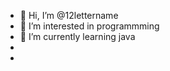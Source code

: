 - 👋 Hi, I’m @12lettername
- 👀 I’m interested in programmming
- 🌱 I’m currently learning java
- 
- 

<!---
12lettername/12lettername is a ✨ special ✨ repository because its `README.md` (this file) appears on your GitHub profile.
You can click the Preview link to take a look at your changes.
--->

